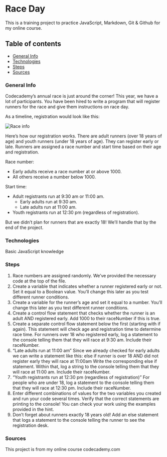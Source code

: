 # Race Day

This is a training project to practice JavaScript, Markdown, Git & Github for my online course.

## Table of contents

+ [General Info](#General-Info)
+ [Technologies](#Technologies)
+ [Steps](#Steps)
+ [Sources](#Sources)

### General Info

Codecademy’s annual race is just around the corner! This year, we have a lot of participants. You have been hired to write a program that will register runners for the race and give them instructions on race day.

As a timeline, registration would look like this:

![Race info](https://content.codecademy.com/projects/introduction-to-javascript/learn-javascript-control-flow/race-day/raceday-timeline.svg)

Here’s how our registration works. There are adult runners (over 18 years of age) and youth runners (under 18 years of age). They can register early or late. Runners are assigned a race number and start time based on their age and registration.

Race number:

+ Early adults receive a race number at or above 1000.
+ All others receive a number below 1000.

Start time:

+ Adult registrants run at 9:30 am or 11:00 am.
  + Early adults run at 9:30 am.
  + Late adults run at 11:00 am.
+ Youth registrants run at 12:30 pm (regardless of registration).

But we didn’t plan for runners that are exactly 18! We’ll handle that by the end of the project.

### Technologies

Basic JavaScript knowledge

### Steps

1. Race numbers are assigned randomly. We’ve provided the necessary code at the top of the file.
2. Create a variable that indicates whether a runner registered early or not. Set it equal to a Boolean value. You’ll change this later as you test different runner conditions.
3. Create a variable for the runner’s age and set it equal to a number. You’ll change this later as you test different runner conditions.
4. Create a control flow statement that checks whether the runner is an adult AND registered early. Add 1000 to their raceNumber if this is true.
5. Create a separate control flow statement below the first (starting with if again). This statement will check age and registration time to determine race time. For runners over 18 who registered early, log a statement to the console telling them that they will race at 9:30 am. Include their raceNumber.
6. “Late adults run at 11:00 am” Since we already checked for early adults we can write a statement like this: else if runner is over 18 AND did not register early they will race at 11:00am Write the corresponding else if statement. Within that, log a string to the console telling them that they will race at 11:00 am. Include their raceNumber.
7. “Youth registrants run at 12:30 pm (regardless of registration)” For people who are under 18, log a statement to the console telling them that they will race at 12:30 pm. Include their raceNumber.
8. Enter different combinations of values for the two variables you created and run your code several times. Verify that the correct statements are printing to the console! You can check your work using the examples provided in the hint.
9. Don’t forget about runners exactly 18 years old! Add an else statement that logs a statement to the console telling the runner to see the registration desk.

### Sources

This project is from my online course codecademy.com
